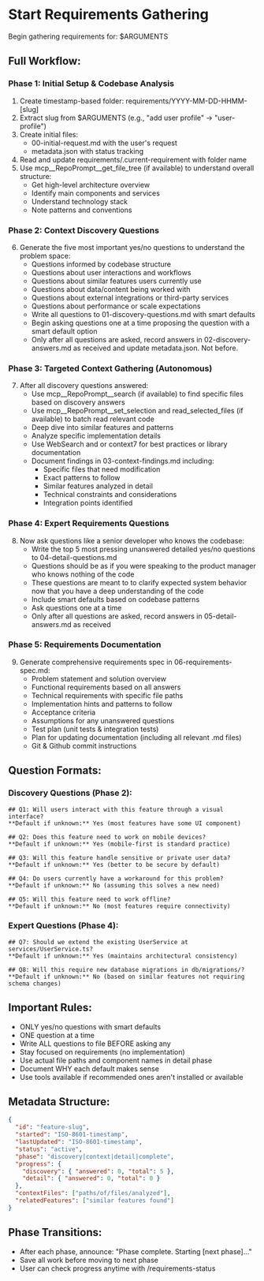 # Start Requirements Gathering

Begin gathering requirements for: $ARGUMENTS

## Full Workflow:

### Phase 1: Initial Setup & Codebase Analysis
1. Create timestamp-based folder: requirements/YYYY-MM-DD-HHMM-[slug]
2. Extract slug from $ARGUMENTS (e.g., "add user profile" → "user-profile")
3. Create initial files:
   - 00-initial-request.md with the user's request
   - metadata.json with status tracking
4. Read and update requirements/.current-requirement with folder name
5. Use mcp__RepoPrompt__get_file_tree (if available) to understand overall structure:
   - Get high-level architecture overview
   - Identify main components and services
   - Understand technology stack
   - Note patterns and conventions

### Phase 2: Context Discovery Questions
6. Generate the five most important yes/no questions to understand the problem space:
   - Questions informed by codebase structure
   - Questions about user interactions and workflows
   - Questions about similar features users currently use
   - Questions about data/content being worked with
   - Questions about external integrations or third-party services
   - Questions about performance or scale expectations
   - Write all questions to 01-discovery-questions.md with smart defaults
   - Begin asking questions one at a time proposing the question with a smart default option
   - Only after all questions are asked, record answers in 02-discovery-answers.md as received and update metadata.json. Not before.

### Phase 3: Targeted Context Gathering (Autonomous)
7. After all discovery questions answered:
   - Use mcp__RepoPrompt__search (if available) to find specific files based on discovery answers
   - Use mcp__RepoPrompt__set_selection and read_selected_files (if available) to batch read relevant code
   - Deep dive into similar features and patterns
   - Analyze specific implementation details
   - Use WebSearch and or context7 for best practices or library documentation
   - Document findings in 03-context-findings.md including:
     - Specific files that need modification
     - Exact patterns to follow
     - Similar features analyzed in detail
     - Technical constraints and considerations
     - Integration points identified

### Phase 4: Expert Requirements Questions
8. Now ask questions like a senior developer who knows the codebase:
   - Write the top 5 most pressing unanswered detailed yes/no questions to 04-detail-questions.md
   - Questions should be as if you were speaking to the product manager who knows nothing of the code
   - These questions are meant to to clarify expected system behavior now that you have a deep understanding of the code
   - Include smart defaults based on codebase patterns
   - Ask questions one at a time
   - Only after all questions are asked, record answers in 05-detail-answers.md as received

### Phase 5: Requirements Documentation
9. Generate comprehensive requirements spec in 06-requirements-spec.md:
   - Problem statement and solution overview
   - Functional requirements based on all answers
   - Technical requirements with specific file paths
   - Implementation hints and patterns to follow
   - Acceptance criteria
   - Assumptions for any unanswered questions
   - Test plan (unit tests & integration tests)
   - Plan for updating documentation (including all relevant .md files)
   - Git & Github commit instructions
   
## Question Formats:

### Discovery Questions (Phase 2):
```
## Q1: Will users interact with this feature through a visual interface?
**Default if unknown:** Yes (most features have some UI component)

## Q2: Does this feature need to work on mobile devices?
**Default if unknown:** Yes (mobile-first is standard practice)

## Q3: Will this feature handle sensitive or private user data?
**Default if unknown:** Yes (better to be secure by default)

## Q4: Do users currently have a workaround for this problem?
**Default if unknown:** No (assuming this solves a new need)

## Q5: Will this feature need to work offline?
**Default if unknown:** No (most features require connectivity)
```

### Expert Questions (Phase 4):
```
## Q7: Should we extend the existing UserService at services/UserService.ts?
**Default if unknown:** Yes (maintains architectural consistency)

## Q8: Will this require new database migrations in db/migrations/?
**Default if unknown:** No (based on similar features not requiring schema changes)
```

## Important Rules:
- ONLY yes/no questions with smart defaults
- ONE question at a time
- Write ALL questions to file BEFORE asking any
- Stay focused on requirements (no implementation)
- Use actual file paths and component names in detail phase
- Document WHY each default makes sense
- Use tools available if recommended ones aren't installed or available

## Metadata Structure:
```json
{
  "id": "feature-slug",
  "started": "ISO-8601-timestamp",
  "lastUpdated": "ISO-8601-timestamp",
  "status": "active",
  "phase": "discovery|context|detail|complete",
  "progress": {
    "discovery": { "answered": 0, "total": 5 },
    "detail": { "answered": 0, "total": 0 }
  },
  "contextFiles": ["paths/of/files/analyzed"],
  "relatedFeatures": ["similar features found"]
}
```

## Phase Transitions:
- After each phase, announce: "Phase complete. Starting [next phase]..."
- Save all work before moving to next phase
- User can check progress anytime with /requirements-status
